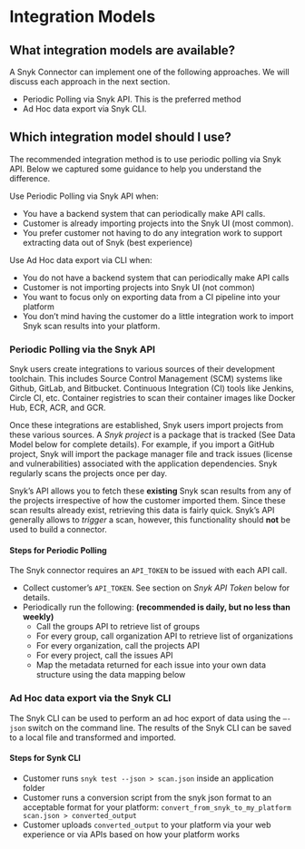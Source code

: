 # Integration Models

## What integration models are available?

A Snyk Connector can implement one of the following approaches. We will discuss each approach in the next section.

* Periodic Polling via Snyk API. This is the preferred method
* Ad Hoc data export via Snyk CLI.

## Which integration model should I use?

The recommended integration method is to use periodic polling via Snyk API. Below we captured some guidance to help you understand the difference.

Use Periodic Polling via Snyk API when:

* You have a backend system that can periodically make API calls.
* Customer is already importing projects into the Snyk UI \(most common\).
* You prefer customer not having to do any integration work to support extracting data out of Snyk \(best experience\)

Use Ad Hoc data export via CLI when:

* You do not have a backend system that can periodically make API calls
* Customer is not importing projects into Snyk UI \(not common\)
* You want to focus only on exporting data from a CI pipeline into your platform
* You don’t mind having the customer do a little integration work to import Snyk scan results into your platform.

### Periodic Polling via the Snyk API

Snyk users create integrations to various sources of their development toolchain. This includes Source Control Management \(SCM\) systems like Github, GitLab, and Bitbucket. Continuous Integration \(CI\) tools like Jenkins, Circle CI, etc. Container registries to scan their container images like Docker Hub, ECR, ACR, and GCR.

Once these integrations are established, Snyk users import projects from these various sources. A _Snyk project_ is a package that is tracked \(See Data Model below for complete details\). For example, if you import a GitHub project, Snyk will import the package manager file and track issues \(license and vulnerabilities\) associated with the application dependencies. Snyk regularly scans the projects once per day.

Snyk’s API allows you to fetch these **existing** Snyk scan results from any of the projects irrespective of how the customer imported them. Since these scan results already exist, retrieving this data is fairly quick. Snyk’s API generally allows to _trigger_ a scan, however, this functionality should **not** be used to build a connector.

#### Steps for **Periodic Polling**

The Snyk connector requires an `API_TOKEN` to be issued with each API call.

* Collect customer’s `API_TOKEN`. See section on _Snyk API Token_ below for details.
* Periodically run the following: **\(recommended is daily, but no less than weekly\)**
  * Call the groups API to retrieve list of groups
  * For every group, call organization API to retrieve list of organizations
  * For every organization, call the projects API
  * For every project, call the issues API
  * Map the metadata returned for each issue into your own data structure using the data mapping below

### Ad Hoc data export via the Snyk CLI

The Snyk CLI can be used to perform an ad hoc export of data using the `—-json` switch on the command line. The results of the Snyk CLI can be saved to a local file and transformed and imported.

#### Steps for Synk CLI

* Customer runs `snyk test --json > scan.json` inside an application folder
* Customer runs a conversion script from the snyk json format to an acceptable format for your platform: `convert_from_snyk_to_my_platform scan.json > converted_output`
* Customer uploads `converted_output` to your platform via your web experience or via APIs based on how your platform works

